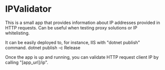# IPValidator
This is a small app that provides information about IP addresses provided in HTTP requests. 
Can be useful when testing proxy solutions or IP whitelisting.

It can be easily deployed to, for instance, IIS with "dotnet publish" command.
dotnet publish -c Release

Once the app is up and running, you can validate HTTP request client IP by calling "\[app_url\]/ip".